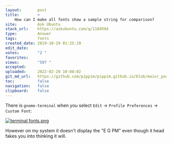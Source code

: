 ```yaml
---
layout:       post
title:        >
    How can I make all fonts show a sample string for comparison?
site:         Ask Ubuntu
stack_url:    https://askubuntu.com/q/1184594
type:         Answer
tags:         fonts
created_date: 2019-10-29 01:25:19
edit_date:    
votes:        "2 "
favorites:    
views:        "597 "
accepted:     
uploaded:     2022-02-20 10:08:02
git_md_url:   https://github.com/pippim/pippim.github.io/blob/main/_posts/2019/2019-10-29-How-can-I-make-all-fonts-show-a-sample-string-for-comparison_.md
toc:          false
navigation:   false
clipboard:    false
---
```


There is `gnome-terminal` when you select `Edit` -> `Profile Preferences` -> `Custom Font`:

[![terminal fonts.png][1]][1]

However on my system it doesn't display the "E G PM" even though it head fakes you into thinking it will.

  [1]: https://i.stack.imgur.com/9d9sj.png
